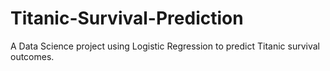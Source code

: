# Titanic-Survival-Prediction
A Data Science project using Logistic Regression to predict Titanic survival outcomes.
